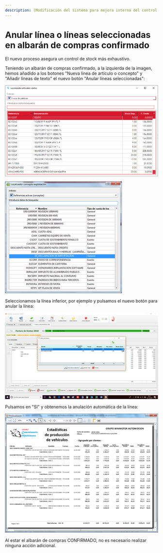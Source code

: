 ```yaml
---
description: (Modificación del sistema para mejora interna del control de stock)
---
```


# Anular línea o líneas seleccionadas en albarán de compras confirmado

El nuevo proceso asegura un control de stock más exhaustivo. 

Teniendo un albarán de compras confirmado, a la izquierda de la imagen, hemos añadido a los botones "Nueva línea de artículo o concepto" y "Añadir líneas de texto" el nuevo botón "Anular líneas seleccionadas":

![Anular l&#xED;neas seleccionadas](../../.gitbook/assets/image%20%28371%29.png)

![](../../.gitbook/assets/image%20%28298%29.png)

Seleccionamos la línea inferior, por ejemplo y pulsamos el nuevo botón para anular la línea:

![](../../.gitbook/assets/image%20%2896%29.png)

Pulsamos en "SI" y obtenemos la anulación automática de la línea:

![](../../.gitbook/assets/image%20%28105%29.png)

Al estar el albarán de compras CONFIRMADO, no es necesario realizar ninguna acción adicional.

